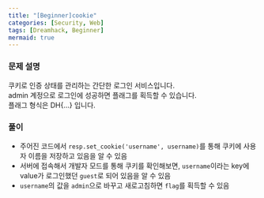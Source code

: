 ```yaml
---
title: "[Beginner]cookie"
categories: [Security, Web]
tags: [Dreamhack, Beginner]
mermaid: true
---
```

### 문제 설명  
쿠키로 인증 상태를 관리하는 간단한 로그인 서비스입니다.  
admin 계정으로 로그인에 성공하면 플래그를 획득할 수 있습니다.  
플래그 형식은 DH{...} 입니다.  

### 풀이  
- 주어진 코드에서 `resp.set_cookie('username', username)`를 통해 쿠키에 사용자 이름을 저장하고 있음을 알 수 있음  
- 서버에 접속해서 개발자 모드를 통해 쿠키를 확인해보면, `username`이라는 key에 value가 로그인했던 `guest`로 되어 있음을 알 수 있음  
- `username`의 값을 `admin`으로 바꾸고 새로고침하면 `flag`를 획득할 수 있음  